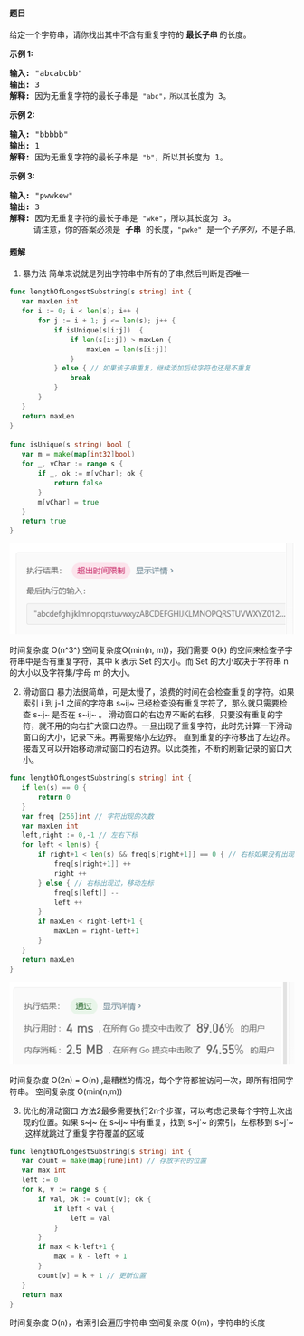 #### 题目
<p>给定一个字符串，请你找出其中不含有重复字符的&nbsp;<strong>最长子串&nbsp;</strong>的长度。</p>

<p><strong>示例&nbsp;1:</strong></p>

<pre><strong>输入: </strong>&quot;abcabcbb&quot;
<strong>输出: </strong>3 
<strong>解释:</strong> 因为无重复字符的最长子串是 <code>&quot;abc&quot;，所以其</code>长度为 3。
</pre>

<p><strong>示例 2:</strong></p>

<pre><strong>输入: </strong>&quot;bbbbb&quot;
<strong>输出: </strong>1
<strong>解释: </strong>因为无重复字符的最长子串是 <code>&quot;b&quot;</code>，所以其长度为 1。
</pre>

<p><strong>示例 3:</strong></p>

<pre><strong>输入: </strong>&quot;pwwkew&quot;
<strong>输出: </strong>3
<strong>解释: </strong>因为无重复字符的最长子串是&nbsp;<code>&quot;wke&quot;</code>，所以其长度为 3。
&nbsp;    请注意，你的答案必须是 <strong>子串 </strong>的长度，<code>&quot;pwke&quot;</code>&nbsp;是一个<em>子序列，</em>不是子串。
</pre>


 #### 题解
 1. 暴力法
 简单来说就是列出字符串中所有的子串,然后判断是否唯一
 ```go
 func lengthOfLongestSubstring(s string) int {
 	var maxLen int
 	for i := 0; i < len(s); i++ {
 		for j := i + 1; j <= len(s); j++ {
 			if isUnique(s[i:j])  {
 				if len(s[i:j]) > maxLen {
 					maxLen = len(s[i:j])
 				}
 			} else { // 如果该子串重复，继续添加后续字符也还是不重复
 				break
 			}
 		}
 	}
 	return maxLen
 }
 
 func isUnique(s string) bool {
 	var m = make(map[int32]bool)
 	for _, vChar := range s {
 		if _, ok := m[vChar]; ok {
 			return false
 		}
 		m[vChar] = true
 	}
 	return true
 }
 ```
 
 ![暴力法](https://raw.githubusercontent.com/betterfor/cloudImage/master/images/2020-01-07/000301.png)
 
 时间复杂度 O(n^3^)
 空间复杂度O(min(n, m))，我们需要 O(k) 的空间来检查子字符串中是否有重复字符，其中 k 表示 Set 的大小。而 Set 的大小取决于字符串 n 的大小以及字符集/字母 m 的大小。
 
 2. 滑动窗口
 暴力法很简单，可是太慢了，浪费的时间在会检查重复的字符。如果索引 i 到 j-1 之间的字符串 s~ij~  已经检查没有重复字符了，那么就只需要检查 s~j~ 是否在 s~ij~ 。
 滑动窗口的右边界不断的右移，只要没有重复的字符，就不用的向右扩大窗口边界。一旦出现了重复字符，此时先计算一下滑动窗口的大小，记录下来。再需要缩小左边界。
 直到重复的字符移出了左边界。接着又可以开始移动滑动窗口的右边界。以此类推，不断的刷新记录的窗口大小。
 
 ```go
 func lengthOfLongestSubstring(s string) int {
 	if len(s) == 0 {
 		return 0
 	}
 	var freq [256]int // 字符出现的次数
 	var maxLen int
 	left,right := 0,-1 // 左右下标
 	for left < len(s) {
 		if right+1 < len(s) && freq[s[right+1]] == 0 { // 右标如果没有出现过，记录下来
 			freq[s[right+1]] ++
 			right ++
 		} else { // 右标出现过，移动左标
 			freq[s[left]] --
 			left ++
 		}
 		if maxLen < right-left+1 {
 			maxLen = right-left+1
 		}
 	}
 	return maxLen
 }
 ```
 
 ![滑动窗口法](https://raw.githubusercontent.com/betterfor/cloudImage/master/images/2020-01-07/000302.png)
 
 时间复杂度 O(2n) = O(n) ,最糟糕的情况，每个字符都被访问一次，即所有相同字符串。
 空间复杂度 O(min(n,m))
 
 3. 优化的滑动窗口
 方法2最多需要执行2n个步骤，可以考虑记录每个字符上次出现的位置。如果 s~j~ 在 s~ij~ 中有重复，找到 s~j'~ 的索引，左标移到 s~j'~ ,这样就跳过了重复字符覆盖的区域
 ```go
 func lengthOfLongestSubstring(s string) int {
 	var count = make(map[rune]int) // 存放字符的位置
 	var max int
 	left := 0
 	for k, v := range s {
 		if val, ok := count[v]; ok {
 			if left < val {
 				left = val
 			}
 		}
 		if max < k-left+1 {
 			max = k - left + 1
 		}
 		count[v] = k + 1 // 更新位置
 	}
 	return max
 }
 ``` 
 
 时间复杂度 O(n)，右索引会遍历字符串
 空间复杂度 O(m)，字符串的长度